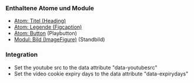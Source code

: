 ### Enthaltene Atome und Module
* [Atom: Titel (Heading)](../../atoms/headings/headings.html)
* [Atom: Legende (Figcaption)](../../atoms/figcaption/figcaption.html)
* [Atom: Button](../../atoms/button/button.html) (Playbutton)
* [Modul: Bild (ImageFigure)](../../atoms/button/button.html) (Standbild)

### Integration

* Set the youtube src to the data attribute "data-youtubesrc"
* Set the video cookie expiry days to the data attribute "data-expirydays"
